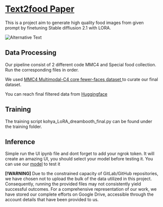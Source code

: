 # [Text2food Paper](https://drive.google.com/file/d/1PgcdS6RmvcOIN32PbTyw_q9A7Mr8WEHU/view?usp=sharing)
This is a project aim to generate high quality food images from given prompt by finetuning Stable diffiusion 2.1 with LORA.

![Alternative Text](poster.png)


## Data Processing
Our pipeline consist of 2 different code MMC4 and Special food collection. Run the corresponding files in order. 

We used [MMC4 Multimodal-C4 core fewer-faces dataset ](https://github.com/allenai/mmc4#corpus-stats-v11) to curate our final dataset. 

You can reach final filtered data from [Huggingface](https://huggingface.co/datasets/tum-nlp/text2food-mmc4)
## Training
The training script kohya_LoRA_dreambooth_final.py can be found under the training folder.

## Inference
Simple run the UI ipynb file and dont forget to add your ngrok token. It will create an amazing UI, you should select your model before testing it. You can use our [model](https://huggingface.co/tum-nlp/text2food) to test it

 **[!WARNING]**
Due to the constrained capacity of GitLab/GitHub repositories, we have chosen not to upload the bulk of the data utilized in this project. Consequently, running the provided files may not consistently yield successful outcomes. For a comprehensive representation of our work, we have stored our complete efforts on Google Drive, accessible through the account details that have been provided to us.
